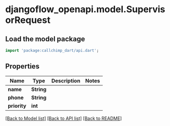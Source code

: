 # djangoflow_openapi.model.SupervisorRequest

## Load the model package
```dart
import 'package:callchimp_dart/api.dart';
```

## Properties
Name | Type | Description | Notes
------------ | ------------- | ------------- | -------------
**name** | **String** |  | 
**phone** | **String** |  | 
**priority** | **int** |  | 

[[Back to Model list]](../README.md#documentation-for-models) [[Back to API list]](../README.md#documentation-for-api-endpoints) [[Back to README]](../README.md)


